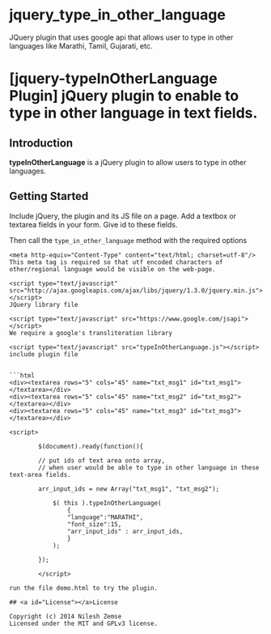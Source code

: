 jquery_type_in_other_language
=============================

JQuery plugin that uses google api that allows user to type in other languages like Marathi, Tamil, Gujarati, etc.

[jquery-typeInOtherLanguage Plugin] jQuery plugin to enable to type in other language in text fields.
===============================

## <a id="Introduction"></a>Introduction

**typeInOtherLanguage** is a jQuery plugin to allow users to type in other languages.

## Getting Started

Include jQuery, the plugin and its JS file on a page. Add a textbox or textarea fields in your form. 
Give id to these fields.

Then call the `type_in_other_language` method with the required options

```includes
<meta http-equiv="Content-Type" content="text/html; charset=utf-8"/>
This meta tag is required so that utf encoded characters of other/regional language would be visible on the web-page.

<script type="text/javascript" src="http://ajax.googleapis.com/ajax/libs/jquery/1.3.0/jquery.min.js"></script>
JQuery library file

<script type="text/javascript" src="https://www.google.com/jsapi"></script>
We require a google's transliteration library

<script type="text/javascript" src="typeInOtherLanguage.js"></script>
include plugin file


```html
<div><textarea rows="5" cols="45" name="txt_msg1" id="txt_msg1"></textarea></div>
<div><textarea rows="5" cols="45" name="txt_msg2" id="txt_msg2"></textarea></div>
<div><textarea rows="5" cols="45" name="txt_msg3" id="txt_msg3"></textarea></div>

<script>

        $(document).ready(function(){
          
        // put ids of text area onto array, 
        // when user would be able to type in other language in these text-area fields.

        arr_input_ids = new Array("txt_msg1", "txt_msg2");
        
            $( this ).typeInOtherLanguage(
                {
                "language":"MARATHI",
                "font_size":15,
                "arr_input_ids" : arr_input_ids,
                }
            );
            
        });       
      
        </script>
```

``` Demo
run the file demo.html to try the plugin.

## <a id="License"></a>License

Copyright (c) 2014 Nilesh Zemse
Licensed under the MIT and GPLv3 license.
